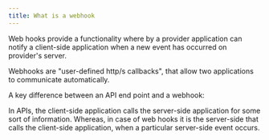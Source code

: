 ```yaml
---
title: What is a webhook
---
```


Web hooks provide a functionality where by a provider application can notify a client-side application when a new event has occurred on provider's server.

Webhooks are "user-defined http/s callbacks", that allow two applications to communicate automatically.

A key difference between an API end point and a webhook:

In APIs, the client-side application calls the server-side application for some sort of information. Whereas, in case of web hooks it is the server-side that calls the client-side application, when a particular server-side event occurs.
